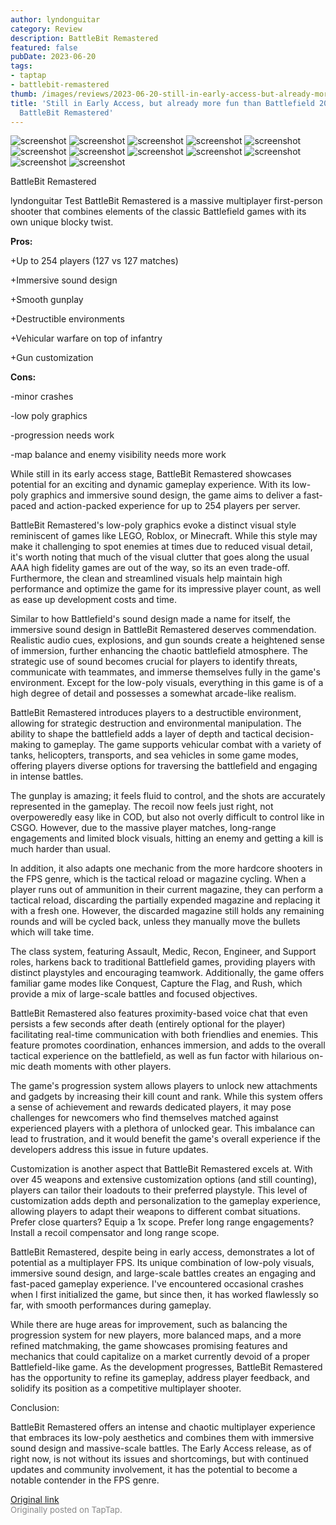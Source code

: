 ```yaml
---
author: lyndonguitar
category: Review
description: BattleBit Remastered
featured: false
pubDate: 2023-06-20
tags:
- taptap
- battlebit-remastered
thumb: /images/reviews/2023-06-20-still-in-early-access-but-already-more-fun-than-battlefield-2042--review-battlebit-remast-0.avif
title: 'Still in Early Access, but already more fun than Battlefield 2042 | Review:
  BattleBit Remastered'
---
```


<div class="gallery">
  <img src="/images/reviews/2023-06-20-still-in-early-access-but-already-more-fun-than-battlefield-2042--review-battlebit-remast-0.avif" alt="screenshot" />
  <img src="/images/reviews/2023-06-20-still-in-early-access-but-already-more-fun-than-battlefield-2042--review-battlebit-remast-1.avif" alt="screenshot" />
  <img src="/images/reviews/2023-06-20-still-in-early-access-but-already-more-fun-than-battlefield-2042--review-battlebit-remast-2.avif" alt="screenshot" />
  <img src="/images/reviews/2023-06-20-still-in-early-access-but-already-more-fun-than-battlefield-2042--review-battlebit-remast-3.avif" alt="screenshot" />
  <img src="/images/reviews/2023-06-20-still-in-early-access-but-already-more-fun-than-battlefield-2042--review-battlebit-remast-4.avif" alt="screenshot" />
  <img src="/images/reviews/2023-06-20-still-in-early-access-but-already-more-fun-than-battlefield-2042--review-battlebit-remast-5.avif" alt="screenshot" />
  <img src="/images/reviews/2023-06-20-still-in-early-access-but-already-more-fun-than-battlefield-2042--review-battlebit-remast-6.avif" alt="screenshot" />
  <img src="/images/reviews/2023-06-20-still-in-early-access-but-already-more-fun-than-battlefield-2042--review-battlebit-remast-7.avif" alt="screenshot" />
  <img src="/images/reviews/2023-06-20-still-in-early-access-but-already-more-fun-than-battlefield-2042--review-battlebit-remast-8.avif" alt="screenshot" />
  <img src="/images/reviews/2023-06-20-still-in-early-access-but-already-more-fun-than-battlefield-2042--review-battlebit-remast-9.avif" alt="screenshot" />
  <img src="/images/reviews/2023-06-20-still-in-early-access-but-already-more-fun-than-battlefield-2042--review-battlebit-remast-10.avif" alt="screenshot" />
  <img src="/images/reviews/2023-06-20-still-in-early-access-but-already-more-fun-than-battlefield-2042--review-battlebit-remast-11.avif" alt="screenshot" />
</div>

BattleBit Remastered

lyndonguitar
Test
BattleBit Remastered is a massive multiplayer first-person shooter that combines elements of the classic Battlefield games with its own unique  blocky twist.


**Pros:**


+Up to 254 players (127 vs 127 matches)

+Immersive sound design

+Smooth gunplay

+Destructible environments

+Vehicular warfare on top of infantry

+Gun customization


**Cons:**


-minor crashes

-low poly graphics

-progression needs work

-map balance and enemy visibility needs more work

While still in its early access stage, BattleBit Remastered showcases potential for an exciting and dynamic gameplay experience. With its low-poly graphics and immersive sound design, the game aims to deliver a fast-paced and action-packed experience for up to 254 players per server.

BattleBit Remastered's low-poly graphics evoke a distinct visual style reminiscent of games like LEGO, Roblox, or Minecraft. While this style may make it challenging to spot enemies at times due to reduced visual detail, it's worth noting that much of the visual clutter that goes along the usual AAA high fidelity games are out of the way, so its an even trade-off. Furthermore, the clean and streamlined visuals help maintain high performance and optimize the game for its impressive player count, as well as ease up development costs and time.

Similar to how Battlefield's sound design made a name for itself, the immersive sound design in BattleBit Remastered deserves commendation. Realistic audio cues, explosions, and gun sounds create a heightened sense of immersion, further enhancing the chaotic battlefield atmosphere. The strategic use of sound becomes crucial for players to identify threats, communicate with teammates, and immerse themselves fully in the game's environment. Except for the low-poly visuals, everything in this game is of a high degree of detail and possesses a somewhat arcade-like realism.

BattleBit Remastered introduces players to a destructible environment, allowing for strategic destruction and environmental manipulation. The ability to shape the battlefield adds a layer of depth and tactical decision-making to gameplay. The game supports vehicular combat with a variety of tanks, helicopters, transports, and sea vehicles in some game modes, offering players diverse options for traversing the battlefield and engaging in intense battles.

The gunplay is amazing; it feels fluid to control, and the shots are accurately represented in the gameplay. The recoil now feels just right, not overpoweredly easy like in COD, but also not overly difficult to control like in CSGO. However, due to the massive player matches, long-range engagements and limited block visuals, hitting an enemy and getting a kill is much harder than usual.

In addition, it also adapts one mechanic from the more hardcore shooters in the FPS genre, which is the tactical reload or magazine cycling. When a player runs out of ammunition in their current magazine, they can perform a tactical reload, discarding the partially expended magazine and replacing it with a fresh one. However, the discarded magazine still holds any remaining rounds and will be cycled back, unless they manually move the bullets which will take time.

The class system, featuring Assault, Medic, Recon, Engineer, and Support roles, harkens back to traditional Battlefield games, providing players with distinct playstyles and encouraging teamwork. Additionally, the game offers familiar game modes like Conquest, Capture the Flag, and Rush, which provide a mix of large-scale battles and focused objectives.

BattleBit Remastered also features proximity-based voice chat that even persists a few seconds after death (entirely optional for the player) facilitating real-time communication with both friendlies and enemies. This feature promotes coordination, enhances immersion, and adds to the overall tactical experience on the battlefield, as well as fun factor with hilarious on-mic death moments with other players.

The game's progression system allows players to unlock new attachments and gadgets by increasing their kill count and rank. While this system offers a sense of achievement and rewards dedicated players, it may pose challenges for newcomers who find themselves matched against experienced players with a plethora of unlocked gear. This imbalance can lead to frustration, and it would benefit the game's overall experience if the developers address this issue in future updates.

Customization is another aspect that BattleBit Remastered excels at. With over 45 weapons and extensive customization options (and still counting), players can tailor their loadouts to their preferred playstyle. This level of customization adds depth and personalization to the gameplay experience, allowing players to adapt their weapons to different combat situations. Prefer close quarters? Equip a 1x scope. Prefer long range engagements? Install a recoil compensator and long range scope.

BattleBit Remastered, despite being in early access, demonstrates a lot of potential as a multiplayer FPS. Its unique combination of low-poly visuals, immersive sound design, and large-scale battles creates an engaging and fast-paced gameplay experience. I've encountered occasional crashes when I first initialized the game, but since then, it has worked flawlessly so far, with smooth performances during gameplay.

While there are huge areas for improvement, such as balancing the progression system for new players, more balanced maps, and a more refined matchmaking, the game showcases promising features and mechanics that could capitalize on a market currently devoid of a proper Battlefield-like game. As the development progresses, BattleBit Remastered has the opportunity to refine its gameplay, address player feedback, and solidify its position as a competitive multiplayer shooter.

Conclusion:

BattleBit Remastered offers an intense and chaotic multiplayer experience that embraces its low-poly aesthetics and combines them with immersive sound design and massive-scale battles. The Early Access release, as of right now, is not without its issues and shortcomings, but with continued updates and community involvement, it has the potential to become a notable contender in the FPS genre.

[Original link](https://www.taptap.io/post/5852708)<br><span style="font-size: 0.95em; color: #888;">Originally posted on TapTap.</span>